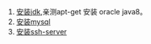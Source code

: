 1. [安装jdk](https://blog.csdn.net/u012707739/article/details/78489833),亲测apt-get 安装 oracle java8。     
1. [安装mysql](https://github.com/lwwjxz/Blogs/blob/master/mysql/%E5%AE%89%E8%A3%85.md)      
1. [安装ssh-server](https://blog.csdn.net/netwalk/article/details/12952051)     
